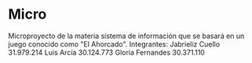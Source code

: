 # Micro
Microproyecto de la materia sistema de información que se basará en un juego conocido como "El Ahorcado".
Integrantes:
Jabrieliz Cuello 31.979.214
Luis Arcia 30.124.773
Gloria Fernandes 30.371.110
